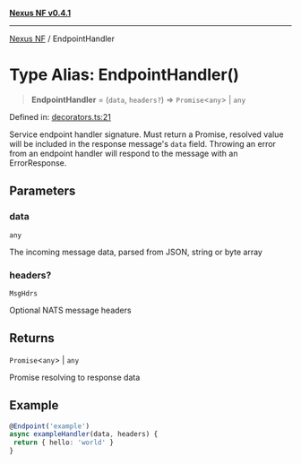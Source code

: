 [**Nexus NF v0.4.1**](../README.md)

***

[Nexus NF](../globals.md) / EndpointHandler

# Type Alias: EndpointHandler()

> **EndpointHandler** = (`data`, `headers?`) => `Promise`\<`any`\> \| `any`

Defined in: [decorators.ts:21](https://github.com/Spaxterr/nexus-nf/blob/8db83c67234287cb454464be694d5e1c6647ab41/src/core/decorators.ts#L21)

Service endpoint handler signature.
Must return a Promise, resolved value will be included in the response message's `data` field.
Throwing an error from an endpoint handler will respond to the message with an ErrorResponse.

## Parameters

### data

`any`

The incoming message data, parsed from JSON, string or byte array

### headers?

`MsgHdrs`

Optional NATS message headers

## Returns

`Promise`\<`any`\> \| `any`

Promise resolving to response data

## Example

```typescript
@Endpoint('example')
async exampleHandler(data, headers) {
 return { hello: 'world' }
}
```
